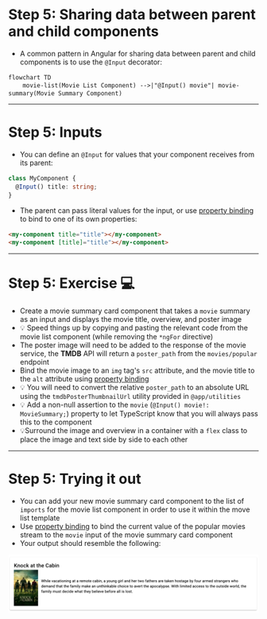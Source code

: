 # Step 5: Sharing data between parent and child components

<div class="dense">

- A common pattern in Angular for sharing data between parent and child components is to use the `@Input` decorator:

</div>

```mermaid
flowchart TD
    movie-list(Movie List Component) -->|"@Input() movie"| movie-summary(Movie Summary Component)
```

---

# Step 5: Inputs

<div class="dense">

- You can define an `@Input` for values that your component receives from its parent:

```typescript
class MyComponent {
  @Input() title: string;
}
```

- The parent can pass literal values for the input, or use [property binding](https://angular.io/guide/property-binding) to bind to one of its own properties:

```html
<my-component title="title"></my-component>
<my-component [title]="title"></my-component>
```

</div>

---

# Step 5: Exercise 💻

<div class="dense">

- Create a movie summary card component that takes a `movie` summary as an input and displays the movie title, overview, and poster image
- 💡 Speed things up by copying and pasting the relevant code from the movie list component (while removing the `*ngFor` directive)
- The poster image will need to be added to the response of the movie service, the **TMDB** API will return a `poster_path` from the `movies/popular` endpoint
- Bind the movie image to an `img` tag's `src` attribute, and the movie title to the `alt` attribute using [property binding](https://angular.io/guide/property-binding)
- 💡 You will need to convert the relative `poster_path` to an absolute URL using the `tmdbPosterThumbnailUrl` utility provided in `@app/utilities`
- 💡 Add a non-null assertion to the `movie` (`@Input() movie!: MovieSummary;`) property to let TypeScript know that you will always pass this to the component
- 💡Surround the image and overview in a container with a `flex` class to place the image and text side by side to each other

</div>

---

# Step 5: Trying it out

<div class="dense">

- You can add your new movie summary card component to the list of `imports` for the movie list component in order to use it within the move list template
- Use [property binding](https://angular.io/guide/property-binding) to bind the current value of the popular movies stream to the `movie` input of the movie summary card component
- Your output should resemble the following:

<img src="/images/movie-summary-card.png" alt="Screenshot of movie summary card" />

</div>

